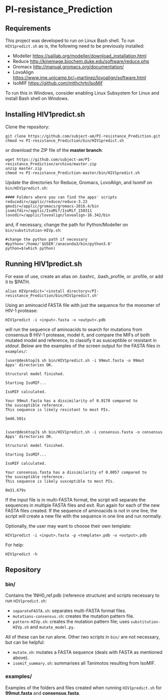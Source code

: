# PI-resistance_Prediction
## Requirements
This project was developed to run on Linux Bash shell.
To run `HIV1predict.sh` as is, the following need to be previously installed:
 - Modeller   https://salilab.org/modeller/download_installation.html
 - Reduce     http://kinemage.biochem.duke.edu/software/reduce.php
 - Gromacs    http://manual.gromacs.org/documentation/
 - LovoAlign  https://www.ime.unicamp.br/~martinez/lovoalign/software.html
 - IsoMIF     https://github.com/mtthchrtr/IsoMif

To run this in Windows, consider enabling Linux Subsystem for Linux and install Bash shell on Windows.

## Installing HIV1predict.sh
Clone the repository:

    git clone https://github.com/subject-am/PI-resistance_Prediction.git
    chmod +x PI-resistance_Prediction/bin/HIV1predict.sh

or download the ZIP file of the **master branch**:

    wget https://github.com/subject-am/PI-resistance_Prediction/archive/master.zip
    unzip master.zip
    chmod +x PI-resistance_Prediction-master/bin/HIV1predict.sh
    
Update the directories for Reduce, Gromacs, LovoAlign, and Isomif on `bin/HIV1predict.sh`:

    #### Folders where you can find the apps' scripts
    reducedir=/applic/reduce/reduce-3.23
    gmxdir=/applic/gromacs/gromacs-2016.4/bin 
    isomifdir=/applic/IsoMif/IsoMif_150311
    lovodir=/applic/lovoalign/lovoalign-16.342/bin

and, if necessary, change the path for Python/Modeller on `bin/substitution-HIVp.sh`:

    #change the python path if necessary
    #python='/home/'$USER'/anaconda3/bin/python3.6'
    python=$(which python)
    
## Running HIV1predict.sh
For ease of use, create an alias on .bashrc, .bash_profile, or .profile, or add it to $PATH.

    alias HIVpredict='<install directory>/PI-resistance_Prediction/bin/HIV1predict.sh'

Using an aminoacid FASTA file with just the sequence for the monomer of HIV-1 protease:

    HIV1predict -i <input>.fasta -o <output>.pdb

will run the sequence of aminoacids to search for mutations from consensus B HIV-1 protease, model it, and compare the MIFs of both mutated model and reference, to classify it as susceptible or resistant in _stdout_. Below are the examples of the screen output for the FASTA files in `examples/`:

    [user@desktop]$ sh bin/HIV1predict.sh -i 99mut.fasta -o 99mut
    Apps' directories OK.

    Structural model finished.

    Starting IsoMIF...

    IsoMIF calculated.

    Your 99mut.fasta has a dissimilarity of 0.9170 compared to
    the susceptible reference.
    This sequence is likely resistant to most PIs.

    5m46.501s


    [user@desktop]$ sh bin/HIV1predict.sh -i consensus.fasta -o consensus
    Apps' directories OK.

    Structural model finished.

    Starting IsoMIF...

    IsoMIF calculated.

    Your consensus.fasta has a dissimilarity of 0.0057 compared to
    the susceptible reference.
    This sequence is likely susceptible to most PIs.

    0m31.679s

If the input file is in multi-FASTA format, the script will separate the sequences in multiple FASTA files and exit. Run again for each of the new FASTA files created. If the sequence of aminoacids is not in one line, the script will create a new file with the sequence in one line and run normally.


Optionally, the user may want to choose their own template:

    HIV1predict -i <input>.fasta -p <template>.pdb -o <output>.pdb
    
For help:

    HIV1predict -h
    
## Repository
### bin/
Contains the 1NH0_ref.pdb (reference structure) and scripts necessary to run `HIV1predict.sh`:
  - `separateFASTA.sh`: separates multi-FASTA format files.
  - `mutations-consensus.sh`: creates the mutation pattern file.
  - `pattern-HIVp.sh`: creates the mutation pattern file; uses `substitution-HIVp.sh` and `mutate_model.py`.

All of these can be run alone. Other two scripts in `bin/` are not necessary, but can be helpful:
  - `mutate.sh`: mutates a FASTA sequence (deals with FASTA as mentioned above).
  - `isomif_summary.sh`: summarises all Tanimotos resulting from IsoMIF.


### examples/
Examples of the folders and files created when running `HIV1predict.sh` for **99mut.fasta** and **consensus.fasta**.
